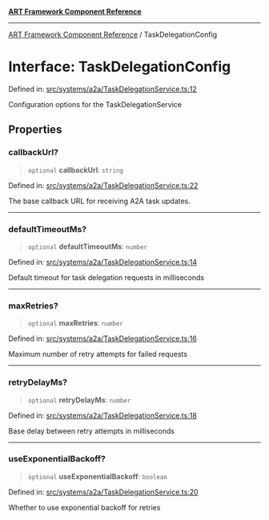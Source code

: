 [**ART Framework Component Reference**](../README.md)

***

[ART Framework Component Reference](../README.md) / TaskDelegationConfig

# Interface: TaskDelegationConfig

Defined in: [src/systems/a2a/TaskDelegationService.ts:12](https://github.com/hashangit/ART/blob/1e49ae91e230443ba790ac800658233963b3d60c/src/systems/a2a/TaskDelegationService.ts#L12)

Configuration options for the TaskDelegationService

## Properties

### callbackUrl?

> `optional` **callbackUrl**: `string`

Defined in: [src/systems/a2a/TaskDelegationService.ts:22](https://github.com/hashangit/ART/blob/1e49ae91e230443ba790ac800658233963b3d60c/src/systems/a2a/TaskDelegationService.ts#L22)

The base callback URL for receiving A2A task updates.

***

### defaultTimeoutMs?

> `optional` **defaultTimeoutMs**: `number`

Defined in: [src/systems/a2a/TaskDelegationService.ts:14](https://github.com/hashangit/ART/blob/1e49ae91e230443ba790ac800658233963b3d60c/src/systems/a2a/TaskDelegationService.ts#L14)

Default timeout for task delegation requests in milliseconds

***

### maxRetries?

> `optional` **maxRetries**: `number`

Defined in: [src/systems/a2a/TaskDelegationService.ts:16](https://github.com/hashangit/ART/blob/1e49ae91e230443ba790ac800658233963b3d60c/src/systems/a2a/TaskDelegationService.ts#L16)

Maximum number of retry attempts for failed requests

***

### retryDelayMs?

> `optional` **retryDelayMs**: `number`

Defined in: [src/systems/a2a/TaskDelegationService.ts:18](https://github.com/hashangit/ART/blob/1e49ae91e230443ba790ac800658233963b3d60c/src/systems/a2a/TaskDelegationService.ts#L18)

Base delay between retry attempts in milliseconds

***

### useExponentialBackoff?

> `optional` **useExponentialBackoff**: `boolean`

Defined in: [src/systems/a2a/TaskDelegationService.ts:20](https://github.com/hashangit/ART/blob/1e49ae91e230443ba790ac800658233963b3d60c/src/systems/a2a/TaskDelegationService.ts#L20)

Whether to use exponential backoff for retries
